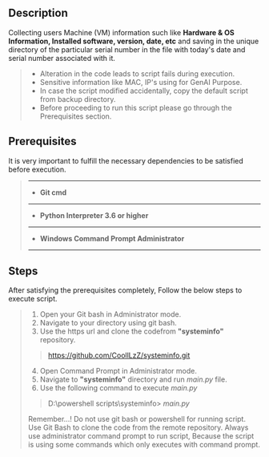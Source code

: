 ## Description

Collecting users Machine (VM) information such like **Hardware & OS Information, Installed software, version, date, etc** and saving in the unique directory of the particular serial number in the file with today's date and serial number associated with it.

>-  Alteration in the code leads to script fails during execution.
>- Sensitive information like MAC, IP's using for GenAI Purpose.
>- In case the script modified accidentally, copy the default script from backup directory.
>- Before proceeding to run this script please go through the Prerequisites section.

## Prerequisites
It is very important to fulfill the necessary dependencies to be satisfied before execution.
> ***
>- **Git cmd**
>
> ****
>- **Python Interpreter 3.6 or higher**
> 
> ****
>- **Windows Command Prompt Administrator** 
>
> ****

## Steps
After satisfying the prerequisites completely, Follow the below steps to execute script.
> 1. Open your Git bash in Administrator mode.
> 2. Navigate to your directory using git bash.
> 3. Use the  https url and clone the codefrom **"systeminfo"** repository.
  >> https://github.com/CoollLzZ/systeminfo.git
> 4. Open Command Prompt in Administrator mode.
> 5. Navigate to **"systeminfo"** directory and run _main.py_ file.
> 6. Use the following command to execute _main.py_
>> D:\powershell scripts\systeminfo> _main.py_
>
> Remember...! Do not use git bash or powershell for running script.
> Use Git Bash to clone the code from the remote repository.
> Always use administrator command prompt to run script, Because the script is using 
> some commands which only executes with command prompt.  

